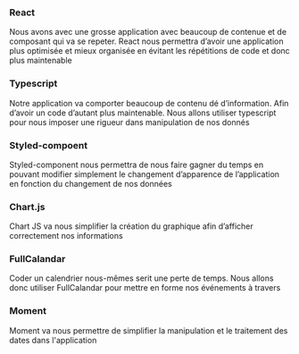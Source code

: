 ### React
Nous avons avec une grosse application avec beaucoup de contenue et de composant qui va se repeter. React nous permettra 
d’avoir une application plus optimisée et mieux organisée en évitant les répétitions de code et donc plus maintenable 

### Typescript
Notre application va comporter beaucoup de contenu dé d’information. Afin d’avoir un code d’autant plus 
maintenable. Nous allons utiliser typescript pour nous imposer une rigueur dans manipulation de nos donnés 

### Styled-compoent
Styled-component nous permettra de nous faire gagner du temps en pouvant modifier simplement 
le changement d’apparence de l’application en fonction du changement de nos données

### Chart.js
Chart JS va nous simplifier la création du graphique afin d’afficher correctement nos informations

### FullCalandar
Coder un calendrier nous-mêmes serit une perte de temps. Nous allons donc utiliser FullCalandar pour mettre en forme nos événements à travers

### Moment
Moment va nous permettre de simplifier la manipulation et le traitement des dates dans l'application